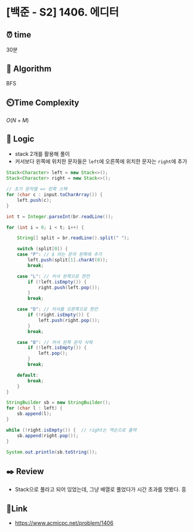 
# [백준 - S2] 1406. 에디터
 
## ⏰  **time**
30분

## :pushpin: **Algorithm**
BFS

## ⏲️**Time Complexity**
$O(N + M)$

## :round_pushpin: **Logic**

- stack 2개를 활용해 풀이
- 커서보다 왼쪽에 위치한 문자들은 `left`에 오른쪽에 위치한 문자는 `right`에 추가

```java
Stack<Character> left = new Stack<>();
Stack<Character> right = new Stack<>();

// 초기 문자열 => 왼쪽 스택
for (char c : input.toCharArray()) {
	left.push(c);
}

int t = Integer.parseInt(br.readLine());

for (int i = 0; i < t; i++) {

    String[] split = br.readLine().split(" ");

	switch (split[0]) {
	case "P": // $ 라는 문자 왼쪽에 추가
		left.push(split[1].charAt(0));
		break;

	case "L": // 커서 왼쪽으로 한칸
		if (!left.isEmpty()) {
			right.push(left.pop());
		}
		break;

	case "D": // 커서를 오른쪽으로 한칸
		if (!right.isEmpty()) {
			left.push(right.pop());
		}
		break;

	case "B": // 커서 왼쪽 문자 삭제
		if (!left.isEmpty()) {
			left.pop();
		}
		break;

	default:
		break;
	}
}

StringBuilder sb = new StringBuilder();
for (char l : left) {
	sb.append(l);
}

while (!right.isEmpty()) {  // right는 역순으로 출력
	sb.append(right.pop());
}

System.out.println(sb.toString());
```


## :black_nib: **Review**
- Stack으로 풀라고 되어 있었는데, 그냥 배열로 풀었다가 시간 초과를 맛봤다. 흥


## 📡**Link**
- https://www.acmicpc.net/problem/1406